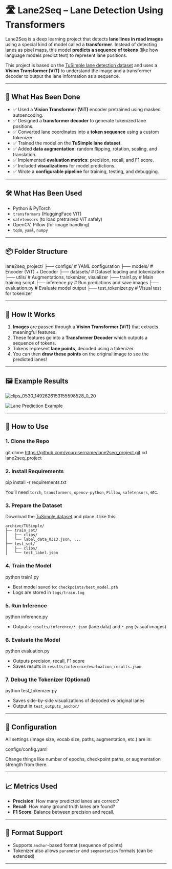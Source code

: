 


# 🛣️ Lane2Seq – Lane Detection Using Transformers

Lane2Seq is a deep learning project that detects **lane lines in road images** using a special kind of model called a **transformer**. Instead of detecting lanes as pixel maps, this model **predicts a sequence of tokens** (like how language models predict text) to represent lane positions.

This project is based on the [TuSimple lane detection dataset](https://github.com/TuSimple/tusimple-benchmark) and uses a **Vision Transformer (ViT)** to understand the image and a transformer decoder to output the lane information as a sequence.

---

## 🧠 What Has Been Done

- ✅ Used a **Vision Transformer (ViT)** encoder pretrained using masked autoencoding.
- ✅ Designed a **transformer decoder** to generate tokenized lane positions.
- ✅ Converted lane coordinates into a **token sequence** using a custom tokenizer.
- ✅ Trained the model on the **TuSimple lane dataset**.
- ✅ Added **data augmentation**: random flipping, rotation, scaling, and translation.
- ✅ Implemented **evaluation metrics**: precision, recall, and F1 score.
- ✅ Included **visualizations** for model predictions.
- ✅ Wrote a **configurable pipeline** for training, testing, and debugging.

---

## 🛠️ What Has Been Used

- Python & PyTorch
- `transformers` (HuggingFace ViT)
- `safetensors` (to load pretrained ViT safely)
- OpenCV, Pillow (for image handling)
- `tqdm`, `yaml`, `numpy`

---

## 📦 Folder Structure


lane2seq\_project/
├── configs/           # YAML configuration
├── models/            # Encoder (ViT) + Decoder
├── datasets/          # Dataset loading and tokenization
├── utils/             # Augmentations, tokenizer, visualizer
├── train1.py          # Main training script
├── inference.py       # Run predictions and save images
├── evaluation.py      # Evaluate model output
├── test\_tokenizer.py  # Visual test for tokenizer



---

## 🧪 How It Works

1. **Images** are passed through a **Vision Transformer (ViT)** that extracts meaningful features.
2. These features go into a **Transformer Decoder** which outputs a sequence of tokens.
3. Tokens represent **lane points**, decoded using a tokenizer.
4. You can then **draw these points** on the original image to see the predicted lanes!

---

## 🖼️ Example Results

![clips_0530_1492626153155598528_0_20](https://github.com/user-attachments/assets/406aae32-d74f-4d7f-8e6c-af3c7d15139c)



![Lane Prediction Example](path/to/your/image.png)

---

## 🚀 How to Use

### 1. Clone the Repo


git clone https://github.com/yourusername/lane2seq_project.git
cd lane2seq_project


### 2. Install Requirements


pip install -r requirements.txt


You’ll need `torch`, `transformers`, `opencv-python`, `Pillow`, `safetensors`, etc.

### 3. Prepare the Dataset

Download the [TuSimple dataset](https://github.com/TuSimple/tusimple-benchmark/issues/3) and place it like this:

```
archive/TUSimple/
├── train_set/
│   ├── clips/
│   └── label_data_0313.json, ...
├── test_set/
│   ├── clips/
│   └── test_label.json

```
### 4. Train the Model


python train1.py


* Best model saved to: `checkpoints/best_model.pth`
* Logs are stored in `logs/train.log`

### 5. Run Inference


python inference.py


* Outputs: `results/inference/*.json` (lane data) and `*.png` (visual images)

### 6. Evaluate the Model


python evaluation.py


* Outputs precision, recall, F1 score
* Saves results in `results/inference/evaluation_results.json`

### 7. Debug the Tokenizer (Optional)


python test_tokenizer.py


* Saves side-by-side visualizations of decoded vs original lanes
* Output in `test_outputs_anchor/`

---

## 📌 Configuration

All settings (image size, vocab size, paths, augmentation, etc.) are in:


configs/config.yaml


Change things like number of epochs, checkpoint paths, or augmentation strength from there.

---

## 📈 Metrics Used

* **Precision**: How many predicted lanes are correct?
* **Recall**: How many ground truth lanes are found?
* **F1 Score**: Balance between precision and recall.

---

## 🧩 Format Support

* Supports `anchor`-based format (sequence of points)
* Tokenizer also allows `parameter` and `segmentation` formats (can be extended)

---


